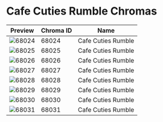 # Cafe Cuties Rumble Chromas

| Preview | Chroma ID | Name |
|---------|-----------|------|
| ![68024](https://raw.communitydragon.org/latest/plugins/rcp-be-lol-game-data/global/default/v1/champion-chroma-images/68/68024.png) | 68024 | Cafe Cuties Rumble |
| ![68025](https://raw.communitydragon.org/latest/plugins/rcp-be-lol-game-data/global/default/v1/champion-chroma-images/68/68025.png) | 68025 | Cafe Cuties Rumble |
| ![68026](https://raw.communitydragon.org/latest/plugins/rcp-be-lol-game-data/global/default/v1/champion-chroma-images/68/68026.png) | 68026 | Cafe Cuties Rumble |
| ![68027](https://raw.communitydragon.org/latest/plugins/rcp-be-lol-game-data/global/default/v1/champion-chroma-images/68/68027.png) | 68027 | Cafe Cuties Rumble |
| ![68028](https://raw.communitydragon.org/latest/plugins/rcp-be-lol-game-data/global/default/v1/champion-chroma-images/68/68028.png) | 68028 | Cafe Cuties Rumble |
| ![68029](https://raw.communitydragon.org/latest/plugins/rcp-be-lol-game-data/global/default/v1/champion-chroma-images/68/68029.png) | 68029 | Cafe Cuties Rumble |
| ![68030](https://raw.communitydragon.org/latest/plugins/rcp-be-lol-game-data/global/default/v1/champion-chroma-images/68/68030.png) | 68030 | Cafe Cuties Rumble |
| ![68031](https://raw.communitydragon.org/latest/plugins/rcp-be-lol-game-data/global/default/v1/champion-chroma-images/68/68031.png) | 68031 | Cafe Cuties Rumble |